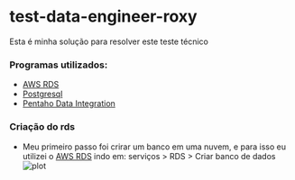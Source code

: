 # test-data-engineer-roxy
Esta é minha solução para resolver este teste técnico

### Programas utilizados:
* [AWS RDS](https://aws.amazon.com/pt/rds/?nc2=type_a)
* [Postgresql](https://www.postgresql.org/)
* [Pentaho Data Integration](https://help.hitachivantara.com/Documentation/Pentaho/9.2)

### Criação do rds
* Meu primeiro passo foi crirar um banco em uma nuvem, e para isso eu utilizei o [AWS RDS](https://aws.amazon.com/pt/rds/?nc2=type_a)  indo em: serviços > RDS > Criar banco de dados
![plot](./src/diagrama.png)
